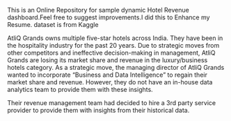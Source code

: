 This is an Online Repository for sample dynamic Hotel Revenue dashboard.Feel free to suggest improvements.I did this to Enhance my Resume.
dataset is from Kaggle


AtliQ Grands owns multiple five-star hotels across India. They have been in the hospitality industry for the past 20 years. 
Due to strategic moves from other competitors and ineffective decision-making in management, 
AtliQ Grands are losing its market share and revenue in the luxury/business hotels category. 
As a strategic move, the managing director of AtliQ Grands wanted to incorporate “Business and Data Intelligence” 
to regain their market share and revenue. However, they do not have an in-house data analytics team to provide them with these insights.

Their revenue management team had decided to hire a 3rd party service provider to provide them with insights from their historical data.
